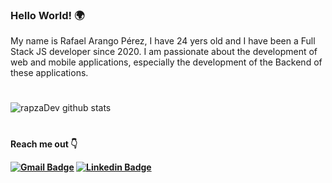 
<div>

<h3>Hello World! 🌍️</h3>
<p>
My name is Rafael Arango Pérez, I have 24 yers old and I have been a Full Stack JS developer since 2020. I am passionate about the development of web and mobile applications, especially the development of the Backend of these applications.
</p>

#


![rapzaDev github stats](https://github-readme-stats.vercel.app/api?username=rapzaDev&show_icons=true&theme=blueberry)

#

<p><strong>Reach me out 👇️<strong></p>


[![Gmail Badge](https://img.shields.io/badge/-rapzadev@gmail.com-8f1d14?style=flat-square&logo=Gmail&logoColor=white&link=mailto:rapzdev@gmail.com)](mailto:rapzdev@gmail.com)
[![Linkedin Badge](https://img.shields.io/badge/-rapzaDev-0900c3?style=flat-square&logo=Linkedin&logoColor=white&link=https://www.linkedin.com/in/rapzadev/)](https://www.linkedin.com/in/rapzadev/) 

</div>
 
